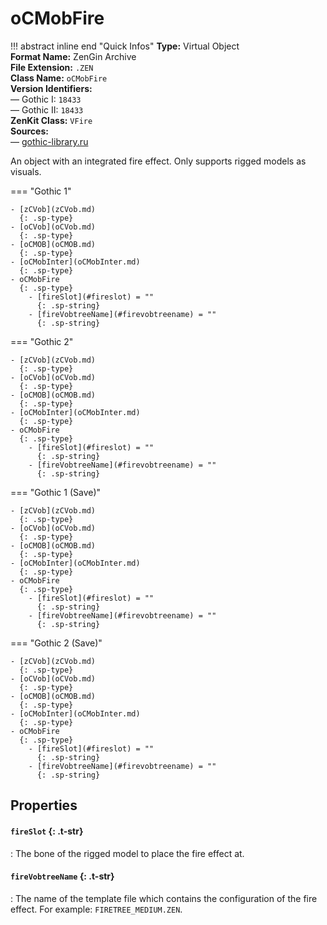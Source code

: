 # oCMobFire

!!! abstract inline end "Quick Infos"
    **Type:** Virtual Object<br/>
    **Format Name:** ZenGin Archive<br/>
    **File Extension:** `.ZEN`<br/>
    **Class Name:** `oCMobFire`<br/>
    **Version Identifiers:**<br />
    — Gothic I: `18433`<br/>
    — Gothic II: `18433`<br/>
    **ZenKit Class:** `VFire`<br/>
    **Sources:**<br/>
    — [gothic-library.ru](http://www.gothic-library.ru/publ/ocmobfire/1-1-0-506)

An object with an integrated fire effect. Only supports rigged models as visuals.

=== "Gothic 1"

    - [zCVob](zCVob.md)
      {: .sp-type}
    - [oCVob](oCVob.md)
      {: .sp-type}
    - [oCMOB](oCMOB.md)
      {: .sp-type}
    - [oCMobInter](oCMobInter.md)
      {: .sp-type}
    - oCMobFire
      {: .sp-type}
        - [fireSlot](#fireslot) = ""
          {: .sp-string}
        - [fireVobtreeName](#firevobtreename) = ""
          {: .sp-string}

=== "Gothic 2"

    - [zCVob](zCVob.md)
      {: .sp-type}
    - [oCVob](oCVob.md)
      {: .sp-type}
    - [oCMOB](oCMOB.md)
      {: .sp-type}
    - [oCMobInter](oCMobInter.md)
      {: .sp-type}
    - oCMobFire
      {: .sp-type}
        - [fireSlot](#fireslot) = ""
          {: .sp-string}
        - [fireVobtreeName](#firevobtreename) = ""
          {: .sp-string}

=== "Gothic 1 (Save)"

    - [zCVob](zCVob.md)
      {: .sp-type}
    - [oCVob](oCVob.md)
      {: .sp-type}
    - [oCMOB](oCMOB.md)
      {: .sp-type}
    - [oCMobInter](oCMobInter.md)
      {: .sp-type}
    - oCMobFire
      {: .sp-type}
        - [fireSlot](#fireslot) = ""
          {: .sp-string}
        - [fireVobtreeName](#firevobtreename) = ""
          {: .sp-string}

=== "Gothic 2 (Save)"

    - [zCVob](zCVob.md)
      {: .sp-type}
    - [oCVob](oCVob.md)
      {: .sp-type}
    - [oCMOB](oCMOB.md)
      {: .sp-type}
    - [oCMobInter](oCMobInter.md)
      {: .sp-type}
    - oCMobFire
      {: .sp-type}
        - [fireSlot](#fireslot) = ""
          {: .sp-string}
        - [fireVobtreeName](#firevobtreename) = ""
          {: .sp-string}

## Properties

#### `fireSlot` {: .t-str}

:   The bone of the rigged model to place the fire effect at.

#### `fireVobtreeName` {: .t-str}

:   The name of the template file which contains the configuration of the fire effect. For example: `FIRETREE_MEDIUM.ZEN`.
